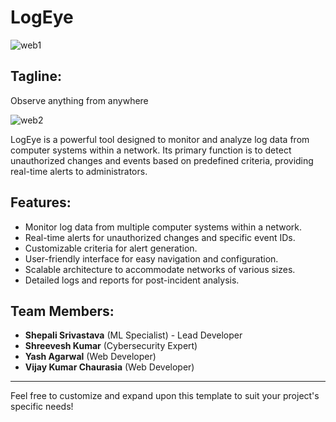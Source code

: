 # LogEye


![web1](https://github.com/pal2004/innohacks/assets/150178011/ab42404f-0b0a-4760-b411-3c0cccc38b43)

## Tagline:
Observe anything from anywhere

![web2](https://github.com/pal2004/innohacks/assets/150178011/585640ee-3150-48a0-9e55-043a95a1f595)


LogEye is a powerful tool designed to monitor and analyze log data from computer systems within a network. Its primary function is to detect unauthorized changes and events based on predefined criteria, providing real-time alerts to administrators.

## Features:
- Monitor log data from multiple computer systems within a network.
- Real-time alerts for unauthorized changes and specific event IDs.
- Customizable criteria for alert generation.
- User-friendly interface for easy navigation and configuration.
- Scalable architecture to accommodate networks of various sizes.
- Detailed logs and reports for post-incident analysis.

## Team Members:
- **Shepali Srivastava** (ML Specialist) - Lead Developer
- **Shreevesh Kumar** (Cybersecurity Expert)
- **Yash Agarwal** (Web Developer)
- **Vijay Kumar Chaurasia** (Web Developer)



---

Feel free to customize and expand upon this template to suit your project's specific needs!
